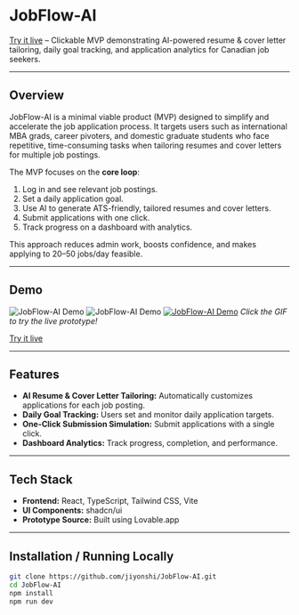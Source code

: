 # JobFlow-AI

[Try it live](https://jobflowai.lovable.app/) – Clickable MVP demonstrating AI-powered resume & cover letter tailoring, daily goal tracking, and application analytics for Canadian job seekers.

---

## Overview

JobFlow-AI is a minimal viable product (MVP) designed to simplify and accelerate the job application process. It targets users such as international MBA grads, career pivoters, and domestic graduate students who face repetitive, time-consuming tasks when tailoring resumes and cover letters for multiple job postings.  

The MVP focuses on the **core loop**:
1. Log in and see relevant job postings.  
2. Set a daily application goal.  
3. Use AI to generate ATS-friendly, tailored resumes and cover letters.  
4. Submit applications with one click.  
5. Track progress on a dashboard with analytics.

This approach reduces admin work, boosts confidence, and makes applying to 20–50 jobs/day feasible.

---

## Demo

![JobFlow-AI Demo](JobFlowAI.gif)
![JobFlow-AI Demo](public/JobFlowAI.gif)
[![JobFlow-AI Demo](public/JobFlowAI.gif)](https://jobflowai.lovable.app/)
*Click the GIF to try the live prototype!*  

[Try it live](https://jobflowai.lovable.app/)

---

## Features

- **AI Resume & Cover Letter Tailoring:** Automatically customizes applications for each job posting.  
- **Daily Goal Tracking:** Users set and monitor daily application targets.  
- **One-Click Submission Simulation:** Submit applications with a single click.  
- **Dashboard Analytics:** Track progress, completion, and performance.  

---

## Tech Stack

- **Frontend:** React, TypeScript, Tailwind CSS, Vite  
- **UI Components:** shadcn/ui  
- **Prototype Source:** Built using Lovable.app

---

## Installation / Running Locally

```bash
git clone https://github.com/jiyonshi/JobFlow-AI.git
cd JobFlow-AI
npm install
npm run dev
